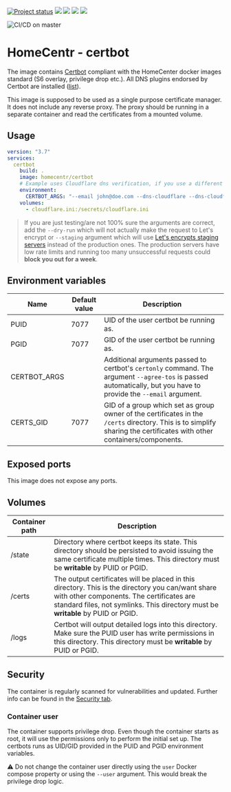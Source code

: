 [![Project status](https://badgen.net/badge/project%20status/stable%20%26%20actively%20maintaned?color=green)](https://github.com/homecentr/docker-certbot/graphs/commit-activity) [![](https://badgen.net/github/label-issues/homecentr/docker-certbot/bug?label=open%20bugs&color=green)](https://github.com/homecentr/docker-certbot/labels/bug) [![](https://badgen.net/github/release/homecentr/docker-certbot)](https://hub.docker.com/repository/docker/homecentr/certbot)
[![](https://badgen.net/docker/pulls/homecentr/certbot)](https://hub.docker.com/repository/docker/homecentr/certbot) 
[![](https://badgen.net/docker/size/homecentr/certbot)](https://hub.docker.com/repository/docker/homecentr/certbot)

![CI/CD on master](https://github.com/homecentr/docker-certbot/workflows/CI/CD%20on%20master/badge.svg)


# HomeCentr - certbot

The image contains [Certbot](https://certbot.eff.org/) compliant with the HomeCenter docker images standard (S6 overlay, privilege drop etc.). All DNS plugins endorsed by Certbot are installed ([list](https://certbot.eff.org/docs/using.html#dns-plugins)).

This image is supposed to be used as a single purpose certificate manager. It does not include any reverse proxy. The proxy should be running in a separate container and read the certificates from a mounted volume.

## Usage

```yml
version: "3.7"
services:
  certbot
    build: .
    image: homecentr/certbot
    # Example uses Cloudflare dns verification, if you use a different provider, you need to adjust the arguments
    environment:
      CERTBOT_ARGS: "--email john@doe.com --dns-cloudflare --dns-cloudflare-credentials /secrets/cloudflare.ini"
    volumes:
      - cloudflare.ini:/secrets/cloudflare.ini
```

> If you are just testing/are not 100% sure the arguments are correct, add the `--dry-run` which will not actually make the request to Let's encrypt or `--staging` argument which will use [Let's encrypts staging servers](https://letsencrypt.org/docs/staging-environment/) instead of the production ones. The production servers have low rate limits and running too many unsuccessful requests could **block you out for a week**.

## Environment variables

| Name | Default value | Description |
|------|---------------|-------------|
| PUID | 7077 | UID of the user certbot be running as. |
| PGID | 7077 | GID of the user certbot be running as. |
| CERTBOT_ARGS | | Additional arguments passed to certbot's `certonly` command. The argument `--agree-tos` is passed automatically, but you have to provide the `--email` argument. |
| CERTS_GID | 7077 | GID of a group which set as group owner of the certificates in the `/certs` directory. This is to simplify sharing the certificates with other containers/components. |

## Exposed ports

This image does not expose any ports.

## Volumes

| Container path | Description |
|------------|---------------|
| /state | Directory where certbot keeps its state. This directory should be persisted to avoid issuing the same certificate multiple times. This directory must be **writable** by PUID or PGID. |
| /certs | The output certificates will be placed in this directory. This is the directory you can/want share with other components. The certificates are standard files, not symlinks. This directory must be **writable** by PUID or PGID. |
| /logs | Certbot will output detailed logs into this directory. Make sure the PUID user has write permissions in this directory. This directory must be **writable** by PUID or PGID. |

## Security
The container is regularly scanned for vulnerabilities and updated. Further info can be found in the [Security tab](https://github.com/homecentr/docker-certbot).

### Container user
The container supports privilege drop. Even though the container starts as root, it will use the permissions only to perform the initial set up. The certbots runs as UID/GID provided in the PUID and PGID environment variables.

:warning: Do not change the container user directly using the `user` Docker compose property or using the `--user` argument. This would break the privilege drop logic.